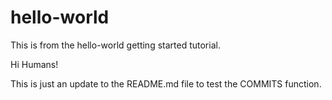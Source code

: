 # hello-world
This is from the hello-world getting started tutorial.

Hi Humans!

This is just an update to the README.md file to test the COMMITS function.
